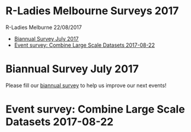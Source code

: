 R-Ladies Melbourne Surveys 2017
================
R-Ladies Melburne
22/08/2017

-   [Biannual Survey July 2017](#biannual-survey-july-2017)
-   [Event survey: Combine Large Scale Datasets 2017-08-22](#event-survey-combine-large-scale-datasets-2017-08-22)

Biannual Survey July 2017
=========================

Please fill our [biannual survey](https://goo.gl/forms/docYS14Fr7xRipHW2) to help us improve our next events!

Event survey: Combine Large Scale Datasets 2017-08-22
=====================================================
